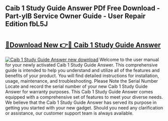## Caib 1 Study Guide Answer PDf Free Download - Part-yIB Service Owner Guide - User Repair Edition fbL5J

# <h2><a href="http://bc53737.oget.top/?id=Caib+1+Study+Guide+Answer">🔗Download New 👉🔴 Caib 1 Study Guide Answer</a></h2>

[![Caib 1 Study Guide Answer new download](https://i.imgur.com/5g1atiW.png)](http://bc53737.oget.top/?id=Caib+1+Study+Guide+Answer)
Welcome to the user manual for your newly activated Caib 1 Study Guide Answer. This comprehensive guide is intended to help you understand and utilize all of the features and benefits of your product. You will find detailed instructions for installation, usage, maintenance, and troubleshooting. Please Note the Serial Number Locate and record the serial number of your new Caib 1 Study Guide Answer for warranty purposes. This Caib 1 Study Guide Answer comes equipped with a comprehensive set of features to meet your diverse needs. We believe that the Caib 1 Study Guide Answer has served its purpose in getting you started with your new gadget. Should you need any clarification or assistance, our customer support team is always available.
